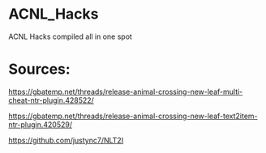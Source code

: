 # ACNL_Hacks
ACNL Hacks compiled all in one spot

# Sources:
https://gbatemp.net/threads/release-animal-crossing-new-leaf-multi-cheat-ntr-plugin.428522/

https://gbatemp.net/threads/release-animal-crossing-new-leaf-text2item-ntr-plugin.420529/

https://github.com/justync7/NLT2I
